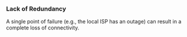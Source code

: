 ### Lack of Redundancy
A single point of failure (e.g., the local ISP has an outage) can result in a complete loss of connectivity.
